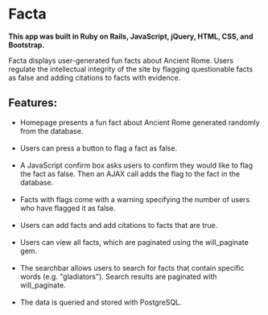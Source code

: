 <h1>Facta</h1>

<b>This app was built in Ruby on Rails, JavaScript, jQuery, HTML, CSS, and Bootstrap.</b>

Facta displays user-generated fun facts about Ancient Rome. Users regulate the intellectual integrity of the site by flagging questionable facts as false and adding citations to facts with evidence.

<h2>Features:</h2>

<ul>
<li> Homepage presents a fun fact about Ancient Rome generated randomly from the database.</li><br/>

<li> Users can press a button to flag a fact as false.</li><br/>

<li> A JavaScript confirm box asks users to confirm they would like to flag the fact as false. Then an AJAX call adds the flag to the fact in the database.</li><br/>

<li> Facts with flags come with a warning specifying the number of users who have flagged it as false.</li><br/>

<li> Users can add facts and add citations to facts that are true.</li><br/>

<li> Users can view all facts, which are paginated using the will_paginate gem.</li><br/>

<li> The searchbar allows users to search for facts that contain specific words (e.g. "gladiators"). Search results are paginated with will_paginate.</li><br/>

<li> The data is queried and stored with PostgreSQL.</li><br/>
</ul>
